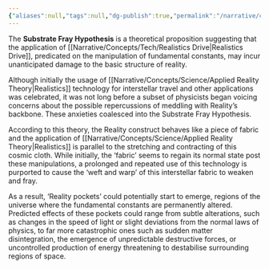 ```yaml
---
{"aliases":null,"tags":null,"dg-publish":true,"permalink":"/narrative/concepts/science/substrate-fray-hypothesis/","dgPassFrontmatter":true}
---
```


The **Substrate Fray Hypothesis** is a theoretical proposition suggesting that the application of [[Narrative/Concepts/Tech/Realistics Drive\|Realistics Drive]], predicated on the manipulation of fundamental constants, may incur unanticipated damage to the basic structure of reality.

Although initially the usage of [[Narrative/Concepts/Science/Applied Reality Theory\|Realistics]] technology for interstellar travel and other applications was celebrated, it was not long before a subset of physicists began voicing concerns about the possible repercussions of meddling with Reality’s backbone. These anxieties coalesced into the Substrate Fray Hypothesis.

According to this theory, the Reality construct behaves like a piece of fabric and the application of [[Narrative/Concepts/Science/Applied Reality Theory\|Realistics]] is parallel to the stretching and contracting of this cosmic cloth. While initially, the ‘fabric’ seems to regain its normal state post these manipulations, a prolonged and repeated use of this technology is purported to cause the ‘weft and warp’ of this interstellar fabric to weaken and fray.

As a result, ‘Reality pockets’ could potentially start to emerge, regions of the universe where the fundamental constants are permanently altered. Predicted effects of these pockets could range from subtle alterations, such as changes in the speed of light or slight deviations from the normal laws of physics, to far more catastrophic ones such as sudden matter disintegration, the emergence of unpredictable destructive forces, or uncontrolled production of energy threatening to destabilise surrounding regions of space.